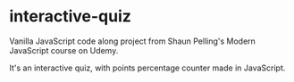 # interactive-quiz

Vanilla JavaScript code along project from Shaun Pelling's Modern JavaScript course on Udemy. 

It's an interactive quiz, with points percentage counter made in JavaScript. 
